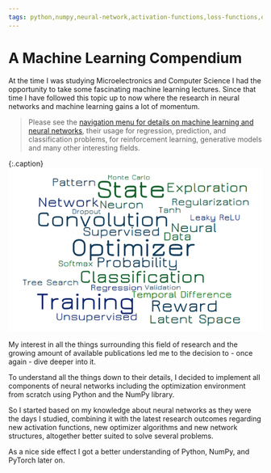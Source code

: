 ```yaml
---
tags: python,numpy,neural-network,activation-functions,loss-functions,optimizer,optimizer-algorithms,derivatives,convolution,pooling,relu,leakyrelu,softmax
---
```


# A Machine Learning Compendium

At the time I was studying Microelectronics and Computer Science I had the opportunity to take some fascinating machine learning lectures.
Since that time I have followed this topic up to now where the research in neural networks and machine learning gains a lot of momentum.

>Please see the <a href="#" class="show-nav-bar">navigation menu for details on machine learning and neural networks</a>, their usage for regression, prediction, and classification problems, for reinforcement learning, generative models and many other interesting fields.

{:.caption}
![Machine Learning Word Cloud](assets/images/ml_word_cloud.png)
<div class="clearfix"></div>

My interest in all the things surrounding this field of research and the growing amount of available publications led me to the decision to - once again - dive deeper into it.

To understand all the things down to their details, I decided to implement all components of neural networks including the optimization environment from scratch using Python and the NumPy library.

So I started based on my knowledge about neural networks as they were the days I studied, combining it with the latest research outcomes regarding new activation functions, new optimizer algorithms and new network structures, altogether better suited to solve several problems.

As a nice side effect I got a better understanding of Python, NumPy, and PyTorch later on.

